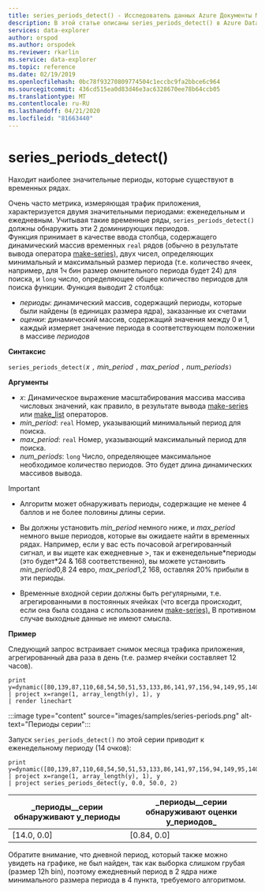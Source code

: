 ```yaml
---
title: series_periods_detect() - Исследователь данных Azure Документы Майкрософт
description: В этой статье описаны series_periods_detect() в Azure Data Explorer.
services: data-explorer
author: orspod
ms.author: orspodek
ms.reviewer: rkarlin
ms.service: data-explorer
ms.topic: reference
ms.date: 02/19/2019
ms.openlocfilehash: 0bc78f93270809774504c1eccbc9fa2bbce6c964
ms.sourcegitcommit: 436cd515ea0d83d46e3ac6328670ee78b64ccb05
ms.translationtype: MT
ms.contentlocale: ru-RU
ms.lasthandoff: 04/21/2020
ms.locfileid: "81663440"
---
```

# <a name="series_periods_detect"></a>series_periods_detect()

Находит наиболее значительные периоды, которые существуют в временных рядах.  

Очень часто метрика, измеряющая трафик приложения, характеризуется двумя значительными периодами: еженедельным и ежедневным. Учитывая такие временные ряды, `series_periods_detect()` должны обнаружить эти 2 доминирующих периодов.  
Функция принимает в качестве ввода столбца, содержащего динамический массив временных `real` рядов (обычно в результате вывода оператора [make-series),](make-seriesoperator.md) двух чисел, определяющих минимальный и максимальный размер периода (т.е. количество ячеек, например, для 1ч бин размер омнительного периода будет 24) для поиска, и `long` число, определяющее общее количество периодов для поиска функции. Функция выводит 2 столбца:
* *периоды*: динамический массив, содержащий периоды, которые были найдены (в единицах размера ядра), заказанные их счетами
* *оценки*: динамический массив, содержащий значения между 0 и 1, каждый измеряет значение периода в соответствующем положении в массиве *периодов*
 
**Синтаксис**

`series_periods_detect(`*x* `,` *min_period* `,` *max_period* `,` *num_periods*`)`

**Аргументы**

* *x*: Динамическое выражение масштабирования массива массива числовых значений, как правило, в результате вывода [make-series](make-seriesoperator.md) или [make_list](makelist-aggfunction.md) операторов.
* *min_period*: `real` Номер, указывающий минимальный период для поиска.
* *max_period*: `real` Номер, указывающий максимальный период для поиска.
* *num_periods*: `long` Число, определяющее максимальное необходимое количество периодов. Это будет длина динамических массивов вывода.

> [!IMPORTANT]
> * Алгоритм может обнаруживать периоды, содержащие не менее 4 баллов и не более половины длины серии. 
>
> * Вы должны установить *min_period* немного ниже, и *max_period* немного выше периодов, которые вы ожидаете найти в временных рядах. Например, если у вас есть почасовой агрегированный сигнал, и вы ищете как ежедневные >, так и еженедельные\*периоды (это будет\*24 & 168 соответственно), вы можете установить *min_period*0,8 24 евро, *max_period*1,2 168, оставляя 20% прибыли в эти периоды.
>
> * Временные входной серии должны быть регулярными, т.е. агрегированными в постоянных ячейках (что всегда происходит, если она была создана с использованием [make-series).](make-seriesoperator.md) В противном случае выходные данные не имеют смысла.


**Пример**

Следующий запрос встраивает снимок месяца трафика приложения, агрегированный два раза в день (т.е. размер ячейки составляет 12 часов).

```kusto
print y=dynamic([80,139,87,110,68,54,50,51,53,133,86,141,97,156,94,149,95,140,77,61,50,54,47,133,72,152,94,148,105,162,101,160,87,63,53,55,54,151,103,189,108,183,113,175,113,178,90,71,62,62,65,165,109,181,115,182,121,178,114,170])
| project x=range(1, array_length(y), 1), y  
| render linechart 
```

:::image type="content" source="images/samples/series-periods.png" alt-text="Периоды серии":::

Запуск `series_periods_detect()` по этой серии приводит к еженедельному периоду (14 очков):

```kusto
print y=dynamic([80,139,87,110,68,54,50,51,53,133,86,141,97,156,94,149,95,140,77,61,50,54,47,133,72,152,94,148,105,162,101,160,87,63,53,55,54,151,103,189,108,183,113,175,113,178,90,71,62,62,65,165,109,181,115,182,121,178,114,170])
| project x=range(1, array_length(y), 1), y  
| project series_periods_detect(y, 0.0, 50.0, 2)
```

| \_периоды\_\_серии обнаруживают y\_периоды  | \_периоды\_\_серии обнаруживают оценки y\_периодов\_ |
|-------------|-------------------|
| [14.0, 0.0] | [0.84, 0.0]  |


Обратите внимание, что дневной период, который также можно увидеть на графике, не был найден, так как выборка слишком грубая (размер 12h bin), поэтому ежедневный период в 2 ядра ниже минимального размера периода в 4 пункта, требуемого алгоритмом.